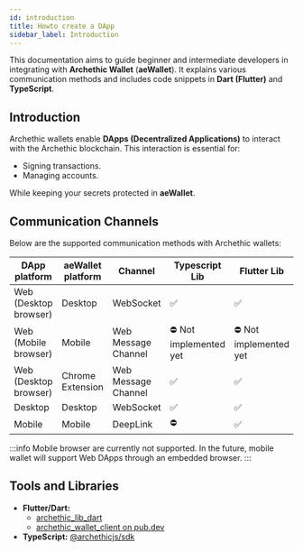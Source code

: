 ```yaml
---
id: introduction
title: Howto create a DApp
sidebar_label: Introduction
---
```



This documentation aims to guide beginner and intermediate developers in integrating with **Archethic Wallet** (**aeWallet**). It explains various communication methods and includes code snippets in **Dart (Flutter)** and **TypeScript**.


## Introduction

Archethic wallets enable **DApps (Decentralized Applications)** to interact with the Archethic blockchain. This interaction is essential for:

- Signing transactions.
- Managing accounts.

While keeping your secrets protected in **aeWallet**.


## Communication Channels

Below are the supported communication methods with Archethic wallets:

| **DApp platform**         | **aeWallet platform**     | **Channel**                   | **Typescript Lib**    | **Flutter Lib**       |
|---------------------------|---------------------------|-------------------------------|-----------------------|-----------------------|
| Web (Desktop browser)     | Desktop                   | WebSocket                     | ✅                    | ✅                     |
| Web (Mobile browser)      | Mobile                    | Web Message Channel           | ⛔️ Not implemented yet| ⛔️ Not implemented yet |
| Web (Desktop browser)     | Chrome Extension          | Web Message Channel           | ✅                    | ✅                     |
| Desktop                   | Desktop                   | WebSocket                     | ✅                    | ✅                     |
| Mobile                    | Mobile                    | DeepLink                      | ⛔️                    | ✅                     |


:::info
Mobile browser are currently not supported. 
In the future, mobile wallet will support Web DApps through an embedded browser.
:::


## Tools and Libraries

- **Flutter/Dart:** 
    - [archethic_lib_dart](https://pub.dev/packages/archethic_lib_dart)
    - [archethic_wallet_client on pub.dev](https://pub.dev/packages/archethic_wallet_client)
- **TypeScript:** [@archethicjs/sdk](https://www.npmjs.com/package/@archethicjs/sdk)
